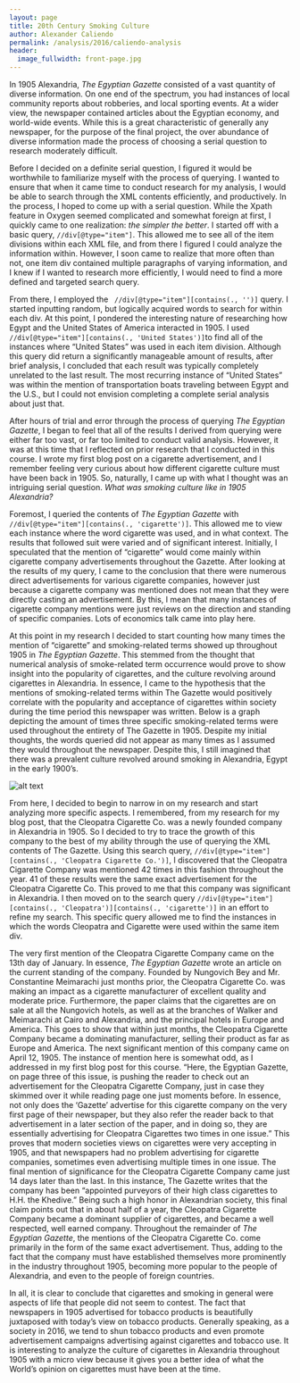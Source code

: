 ```yaml
---
layout: page
title: 20th Century Smoking Culture
author: Alexander Caliendo
permalink: /analysis/2016/caliendo-analysis
header:
  image_fullwidth: front-page.jpg
---
```

In 1905 Alexandria, *The Egyptian Gazette* consisted of a vast quantity of diverse information. On one end of the spectrum, you had instances of local community reports about robberies, and local sporting events. At a wider view, the newspaper contained articles about the Egyptian economy, and world-wide events. While this is a great characteristic of generally any newspaper, for the purpose of the final project, the over abundance of diverse information made the process of choosing a serial question to research moderately difficult.

Before I decided on a definite serial question, I figured it would be worthwhile to familiarize myself with the process of querying. I wanted to ensure that when it came time to conduct research for my analysis, I would be able to search through the XML contents efficiently, and productively. In the process, I hoped to come up with a serial question. While the Xpath feature in Oxygen seemed complicated and somewhat foreign at first, I quickly came to one realization: *the simpler the better*. I started off with a basic query, ```//div[@type="item"]```. This allowed me to see all of the item divisions within each XML file, and from there I figured I could analyze the information within. However, I soon came to realize that more often than not, one item div contained multiple paragraphs of varying information, and I knew if I wanted to research more efficiently, I would need to find a more defined and targeted search query.

From there, I employed the ``` //div[@type="item"][contains(., '')]``` query. I started inputting random, but logically acquired  words to search for within each div. At this point, I pondered the interesting nature of researching how Egypt and the United States of America interacted in 1905. I used ```//div[@type="item"][contains(., 'United States')]```to find all of the instances where “United States” was used in each item division. Although this query did return a significantly manageable amount of results, after brief analysis, I concluded that each result was typically completely unrelated to the last result. The most recurring instance of “United States” was within the mention of transportation boats traveling between Egypt and the U.S., but I could not envision completing a complete serial analysis about just that.

After hours of trial and error through the process of querying *The Egyptian Gazette*, I began to feel that all of the results I derived from querying were either far too vast, or far too limited to conduct valid analysis. However, it was at this time that I reflected on prior research that I conducted in this course. I wrote my first blog post on a cigarette advertisement, and I remember feeling very curious about how different cigarette culture must have been back in 1905. So, naturally, I came up with what I thought was an intriguing serial question. *What was smoking culture like in 1905 Alexandria?*

Foremost, I queried the contents of *The Egyptian Gazette*  with ```//div[@type="item"][contains(., 'cigarette')]```. This allowed me to view each instance where the word cigarette was used, and in what context. The results that followed suit were varied and of significant interest. Initially, I speculated that the mention of “cigarette” would come mainly within cigarette company advertisements throughout the Gazette. After looking at the results of my query, I came to the conclusion that there were numerous direct advertisements for various cigarette companies, however just because a cigarette company was mentioned does not mean that they were directly casting an advertisement. By this, I mean that many instances of cigarette company mentions were just reviews on the direction and standing of specific companies. Lots of economics talk came into play here.

At this point in my research I decided to start counting how many times the mention of “cigarette” and smoking-related terms showed up throughout 1905 in *The Egyptian Gazette*. This stemmed from the thought that numerical analysis of smoke-related term occurrence would prove to show insight into the popularity of cigarettes, and the culture revolving around cigarettes in Alexandria. In essence, I came to the hypothesis that the mentions of smoking-related terms within The Gazette would positively correlate with the popularity and acceptance of cigarettes within society during the time period this newspaper was written. Below is a graph depicting the amount of times three specific smoking-related terms were used throughout the entirety of The Gazette in 1905. Despite my initial thoughts, the words queried did not appear as many times as I assumed they would throughout the newspaper. Despite this, I still imagined that there was a prevalent culture revolved around smoking in Alexandria, Egypt in the early 1900’s.

![alt text](http://i68.tinypic.com/2a6ku3a.jpg)

From here, I decided to begin to narrow in on my research and start analyzing more specific aspects. I remembered, from my research for my blog post, that the Cleopatra Cigarette Co. was a newly founded company in Alexandria in 1905. So I decided to try to trace the growth of this company to the best of my ability through the use of querying the XML contents of The Gazette. Using this search query, ```//div[@type="item"][contains(., 'Cleopatra Cigarette Co.')]```, I discovered that the Cleopatra Cigarette Company was mentioned 42 times in this fashion throughout the year. 41 of these results were the same exact advertisement for the Cleopatra Cigarette Co. This proved to me that this company was significant in Alexandria. I then moved on to the search query ```//div[@type="item"][contains(., 'Cleopatra')][contains(., 'cigarette')]``` in an effort to refine my search. This specific query allowed me to find the instances in which the words Cleopatra and Cigarette were used within the same item div.

The very first mention of the Cleopatra Cigarette Company came on the 13th day of January. In essence, *The Egyptian Gazette* wrote an article on the current standing of the company. Founded by Nungovich Bey and Mr. Constantine Meimarachi just months prior, the Cleopatra Cigarette Co. was making an impact as a cigarette manufacturer of excellent quality and moderate price. Furthermore, the paper claims that the cigarettes are on sale at all the Nungovich hotels, as well as at the branches of Walker and Meimarachi at Cairo and Alexandria, and the principal hotels in Europe and America. This goes to show that within just months, the Cleopatra Cigarette Company became a dominating manufacturer, selling their product as far as Europe and America. The next significant mention of this company came on April 12, 1905. The instance of mention here is somewhat odd, as I addressed in my first blog post for this course.
“Here, the Egyptian Gazette, on page three of this issue, is pushing the reader to check out an advertisement for the Cleopatra Cigarette Company, just in case they skimmed over it while reading page one just moments before. In essence, not only does the ‘Gazette’ advertise for this cigarette company on the very first page of their newspaper, but they also refer the reader back to that advertisement in a later section of the paper, and in doing so, they are essentially advertising for Cleopatra Cigarettes two times in one issue.” This proves that modern societies views on cigarettes were very accepting in 1905, and that newspapers had no problem advertising for cigarette companies, sometimes even advertising multiple times in one issue. The final mention of significance for the Cleopatra Cigarette Company came just 14 days later than the last. In this instance, The Gazette writes that the company has been “appointed purveyors of their high class cigarettes to H.H. the Khedive.” Being such a high honor in Alexandrian society, this final claim points out that in about half of a year, the Cleopatra Cigarette Company became a dominant supplier of cigarettes, and became a well respected, well earned company. Throughout the remainder of *The Egyptian Gazette*, the mentions of the Cleopatra Cigarette Co. come primarily in the form of the same exact advertisement. Thus, adding to the fact that the company must have established themselves more prominently in the industry throughout 1905, becoming more popular to the people of Alexandria, and even to the people of foreign countries.

In all, it is clear to conclude that cigarettes and smoking in general were aspects of life that people did not seem to contest. The fact that newspapers in 1905 advertised for tobacco products is beautifully juxtaposed with today’s view on tobacco products. Generally speaking, as a society in 2016, we tend to shun tobacco products and even promote advertisement campaigns advertising against cigarettes and tobacco use. It is interesting to analyze the culture of cigarettes in Alexandria throughout 1905 with a micro view because it gives you a better idea of what the World’s opinion on cigarettes must have been at the time.
